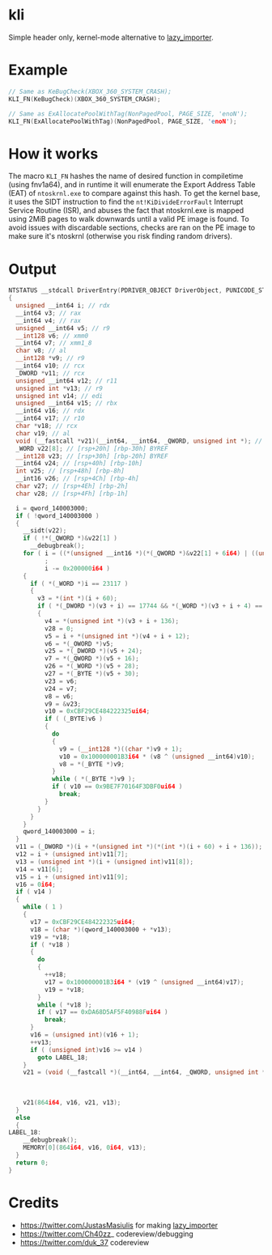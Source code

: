 # kli

Simple header only, kernel-mode alternative to [lazy_importer](https://github.com/JustasMasiulis/lazy_importer).

# Example

```cpp
// Same as KeBugCheck(XBOX_360_SYSTEM_CRASH);
KLI_FN(KeBugCheck)(XBOX_360_SYSTEM_CRASH);

// Same as ExAllocatePoolWithTag(NonPagedPool, PAGE_SIZE, 'enoN');
KLI_FN(ExAllocatePoolWithTag)(NonPagedPool, PAGE_SIZE, 'enoN');
```

# How it works
The macro ``KLI_FN`` hashes the name of desired function in compiletime (using fnv1a64), and in runtime it will enumerate the Export Address Table (EAT) of `ntoskrnl.exe` to compare against this hash.
To get the kernel base, it uses the SIDT instruction to find the ``nt!KiDivideErrorFault`` Interrupt Service Routine (ISR), and abuses the fact that ntoskrnl.exe is mapped using 2MiB pages to walk downwards until
a valid PE image is found. To avoid issues with discardable sections, checks are ran on the PE image to make sure it's ntoskrnl (otherwise you risk finding random drivers).

# Output

```cpp
NTSTATUS __stdcall DriverEntry(PDRIVER_OBJECT DriverObject, PUNICODE_STRING RegistryPath)
{
  unsigned __int64 i; // rdx
  __int64 v3; // rax
  __int64 v4; // rax
  unsigned __int64 v5; // r9
  __int128 v6; // xmm0
  __int64 v7; // xmm1_8
  char v8; // al
  __int128 *v9; // r9
  __int64 v10; // rcx
  _DWORD *v11; // rcx
  unsigned __int64 v12; // r11
  unsigned int *v13; // r9
  unsigned int v14; // edi
  unsigned __int64 v15; // rbx
  __int64 v16; // rdx
  __int64 v17; // r10
  char *v18; // rcx
  char v19; // al
  void (__fastcall *v21)(__int64, __int64, _QWORD, unsigned int *); // r8
  _WORD v22[8]; // [rsp+20h] [rbp-30h] BYREF
  __int128 v23; // [rsp+30h] [rbp-20h] BYREF
  __int64 v24; // [rsp+40h] [rbp-10h]
  int v25; // [rsp+48h] [rbp-8h]
  __int16 v26; // [rsp+4Ch] [rbp-4h]
  char v27; // [rsp+4Eh] [rbp-2h]
  char v28; // [rsp+4Fh] [rbp-1h]

  i = qword_140003000;
  if ( !qword_140003000 )
  {
    __sidt(v22);
    if ( !*(_QWORD *)&v22[1] )
      __debugbreak();
    for ( i = ((*(unsigned __int16 *)(*(_QWORD *)&v22[1] + 6i64) | ((unsigned __int64)*(unsigned int *)(*(_QWORD *)&v22[1] + 8i64) << 16)) & 0xFFFFFFFFFFFFFFE0ui64) << 16;
          ;
          i -= 0x200000i64 )
    {
      if ( *(_WORD *)i == 23117 )
      {
        v3 = *(int *)(i + 60);
        if ( *(_DWORD *)(v3 + i) == 17744 && *(_WORD *)(v3 + i + 4) == 0x8664 )
        {
          v4 = *(unsigned int *)(v3 + i + 136);
          v28 = 0;
          v5 = i + *(unsigned int *)(v4 + i + 12);
          v6 = *(_OWORD *)v5;
          v25 = *(_DWORD *)(v5 + 24);
          v7 = *(_QWORD *)(v5 + 16);
          v26 = *(_WORD *)(v5 + 28);
          v27 = *(_BYTE *)(v5 + 30);
          v23 = v6;
          v24 = v7;
          v8 = v6;
          v9 = &v23;
          v10 = 0xCBF29CE484222325ui64;
          if ( (_BYTE)v6 )
          {
            do
            {
              v9 = (__int128 *)((char *)v9 + 1);
              v10 = 0x100000001B3i64 * (v8 ^ (unsigned __int64)v10);
              v8 = *(_BYTE *)v9;
            }
            while ( *(_BYTE *)v9 );
            if ( v10 == 0x9BE7F70164F3DBF0ui64 )
              break;
          }
        }
      }
    }
    qword_140003000 = i;
  }
  v11 = (_DWORD *)(i + *(unsigned int *)(*(int *)(i + 60) + i + 136));
  v12 = i + (unsigned int)v11[7];
  v13 = (unsigned int *)(i + (unsigned int)v11[8]);
  v14 = v11[6];
  v15 = i + (unsigned int)v11[9];
  v16 = 0i64;
  if ( v14 )
  {
    while ( 1 )
    {
      v17 = 0xCBF29CE484222325ui64;
      v18 = (char *)(qword_140003000 + *v13);
      v19 = *v18;
      if ( *v18 )
      {
        do
        {
          ++v18;
          v17 = 0x100000001B3i64 * (v19 ^ (unsigned __int64)v17);
          v19 = *v18;
        }
        while ( *v18 );
        if ( v17 == 0xDA68D5AF5F40988Fui64 )
          break;
      }
      v16 = (unsigned int)(v16 + 1);
      ++v13;
      if ( (unsigned int)v16 >= v14 )
        goto LABEL_18;
    }
    v21 = (void (__fastcall *)(__int64, __int64, _QWORD, unsigned int *))(qword_140003000
                                                                        + *(unsigned int *)(v12
                                                                                          + 4i64
                                                                                          * *(unsigned __int16 *)(v15 + 2i64 * (unsigned int)v16)));
    v21(864i64, v16, v21, v13);
  }
  else
  {
LABEL_18:
    __debugbreak();
    MEMORY[0](864i64, v16, 0i64, v13);
  }
  return 0;
}
```

# Credits
- https://twitter.com/JustasMasiulis for making [lazy_importer](https://github.com/JustasMasiulis/lazy_importer)
- https://twitter.com/Ch40zz_ codereview/debugging
- https://twitter.com/duk_37 codereview
